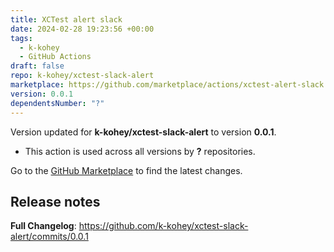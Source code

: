 ```yaml
---
title: XCTest alert slack
date: 2024-02-28 19:23:56 +00:00
tags:
  - k-kohey
  - GitHub Actions
draft: false
repo: k-kohey/xctest-slack-alert
marketplace: https://github.com/marketplace/actions/xctest-alert-slack
version: 0.0.1
dependentsNumber: "?"
---
```



Version updated for **k-kohey/xctest-slack-alert** to version **0.0.1**.
- This action is used across all versions by **?** repositories.

Go to the [GitHub Marketplace](https://github.com/marketplace/actions/xctest-alert-slack) to find the latest changes.

## Release notes

**Full Changelog**: https://github.com/k-kohey/xctest-slack-alert/commits/0.0.1
